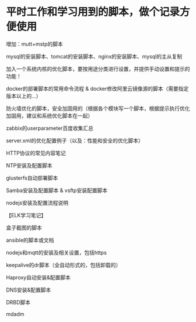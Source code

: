 # 平时工作和学习用到的脚本，做个记录方便使用

增加：mutt+mstp的脚本

mysql的安装脚本、tomcat的安装脚本、nginx的安装脚本、mysql的主从复制

加入一个系统内核的优化脚本，要按用途分类进行设置，并提供手动设置和提示的功能！

docker的部署脚本的常用命令流程 & docker修改阿里云镜像源的脚本（需要指定版本以上的...）

防火墙优化的脚本，安全加固用的（根据各个模块写一个脚本，根据提示执行优化加固用，建议和系统优化脚本在一起）

zabbix的userparameter百度收集汇总

server.xml的优化配置例子（以及：性能和安全的优化脚本）

HTTP协议的常见内容笔记

NTP安装及配置脚本

glusterfs自动部署脚本

Samba安装及配置脚本 & vsftp安装配置脚本

nodejs安装及配置流程说明

【ELK学习笔记】

盒子截图的脚本

ansible的脚本或文档

nodejs和mqtt的安装及相关设置，包括https

keepalive的dr脚本（全自动形式的，包括卸载的）

Haproxy自动安装&配置脚本

DNS安装&配置脚本

DRBD脚本

mdadm

